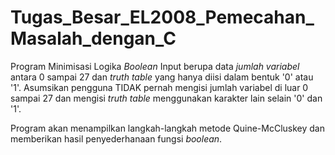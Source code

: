 # Tugas_Besar_EL2008_Pemecahan_Masalah_dengan_C

Program Minimisasi Logika _Boolean_
Input berupa data *jumlah variabel* antara 0 sampai 27 dan _*truth table*_ yang hanya diisi dalam bentuk '0' atau '1'.
Asumsikan pengguna TIDAK pernah mengisi jumlah variabel di luar 0 sampai 27 dan mengisi _truth table_ menggunakan karakter lain selain '0' dan '1'.

Program akan menampilkan langkah-langkah metode Quine-McCluskey dan memberikan hasil penyederhanaan fungsi _boolean_.
